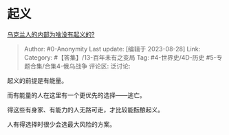 # 起义
[乌克兰人的内部为啥没有起义的?](https://www.zhihu.com/question/617396941/answer/3186056602)

> Author: #0-Anonymity
> Last update: [编辑于 2023-08-28]
> Link:
> Category: #【答集】/13-百年未有之变局
> Tag: #4-世界史/4D-历史 #5-专题合集/合集4-俄乌战争
> 评论区:
> 泛讨论:

起义的前提是有能量。

而有能量的人在这里有一个更优先的选择——逃亡。

得这些有身家、有能力的人无路可走，才比较能酝酿起义。

人有得选择时很少会选最大风险的方案。
